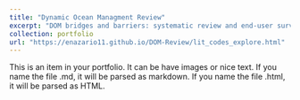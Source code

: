 ```yaml
---
title: "Dynamic Ocean Managment Review"
excerpt: "DOM bridges and barriers: systematic review and end-user surve<br/><img src='/images/dom_reivew.png'>"
collection: portfolio
url: "https://enazario11.github.io/DOM-Review/lit_codes_explore.html"
---
```


This is an item in your portfolio. It can be have images or nice text. If you name the file .md, it will be parsed as markdown. If you name the file .html, it will be parsed as HTML. 
